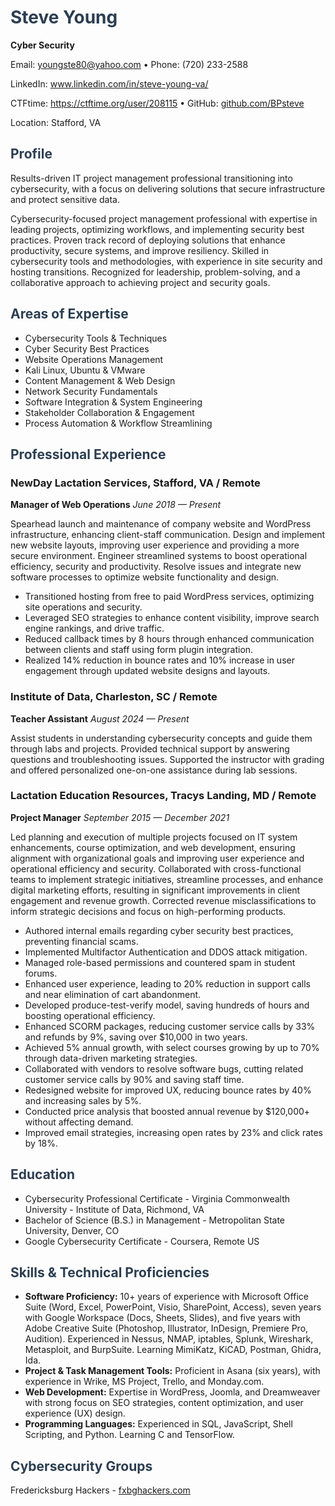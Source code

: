 
<body>

<h1 style="color: #2c3e50;">Steve Young</h1>
    <div class="contact-info">
        <p><strong>Cyber Security</strong></p>
        <p>Email: <a href="mailto:youngste80@yahoo.com">youngste80@yahoo.com</a> • Phone: (720) 233-2588</p>
        <p>LinkedIn: <a href="https://www.linkedin.com/in/steve-young-va/">www.linkedin.com/in/steve-young-va/</a></p>
        <p>CTFtime: <a href="https://ctftime.org/user/208115">https://ctftime.org/user/208115</a> • GitHub: <a href="https://github.com/BPsteve">github.com/BPsteve</a></p>
        <p>Location: Stafford, VA</p>
    </div>

<h2 style="color: #2c3e50;">Profile</h2>
    <p>Results-driven IT project management professional transitioning into cybersecurity, with a focus on delivering solutions that secure infrastructure and protect sensitive data.</p>
    <p>Cybersecurity-focused project management professional with expertise in leading projects, optimizing workflows, and implementing security best practices. Proven track record of deploying solutions that enhance productivity, secure systems, and improve resiliency. Skilled in cybersecurity tools and methodologies, with experience in site security and hosting transitions. Recognized for leadership, problem-solving, and a collaborative approach to achieving project and security goals.</p>

<h2 style="color: #2c3e50;">Areas of Expertise</h2>
    <ul>
        <li>Cybersecurity Tools & Techniques</li>
        <li>Cyber Security Best Practices</li>
        <li>Website Operations Management</li>
        <li>Kali Linux, Ubuntu & VMware</li>
        <li>Content Management & Web Design</li>
        <li>Network Security Fundamentals</li>
        <li>Software Integration & System Engineering</li>
        <li>Stakeholder Collaboration & Engagement</li>
        <li>Process Automation & Workflow Streamlining</li>
    </ul>

<h2 style="color: #2c3e50;">Professional Experience</h2>

<h3>NewDay Lactation Services, Stafford, VA / Remote</h3>
    <p><strong>Manager of Web Operations</strong> <em>June 2018 — Present</em></p>
    <p>Spearhead launch and maintenance of company website and WordPress infrastructure, enhancing client-staff communication. Design and implement new website layouts, improving user experience and providing a more secure environment. Engineer streamlined systems to boost operational efficiency, security and productivity. Resolve issues and integrate new software processes to optimize website functionality and design.</p>
    <ul>
        <li>Transitioned hosting from free to paid WordPress services, optimizing site operations and security.</li>
        <li>Leveraged SEO strategies to enhance content visibility, improve search engine rankings, and drive traffic.</li>
        <li>Reduced callback times by 8 hours through enhanced communication between clients and staff using form plugin integration.</li>
        <li>Realized 14% reduction in bounce rates and 10% increase in user engagement through updated website designs and layouts.</li>
    </ul>

<h3>Institute of Data, Charleston, SC / Remote</h3>
    <p><strong>Teacher Assistant</strong> <em>August 2024 — Present</em></p>
    <p>Assist students in understanding cybersecurity concepts and guide them through labs and projects. Provided technical support by answering questions and troubleshooting issues. Supported the instructor with grading and offered personalized one-on-one assistance during lab sessions.</p>

<h3>Lactation Education Resources, Tracys Landing, MD / Remote</h3>
    <p><strong>Project Manager</strong> <em>September 2015 — December 2021</em></p>
    <p>Led planning and execution of multiple projects focused on IT system enhancements, course optimization, and web development, ensuring alignment with organizational goals and improving user experience and operational efficiency and security. Collaborated with cross-functional teams to implement strategic initiatives, streamline processes, and enhance digital marketing efforts, resulting in significant improvements in client engagement and revenue growth. Corrected revenue misclassifications to inform strategic decisions and focus on high-performing products.</p>
    <ul>
        <li>Authored internal emails regarding cyber security best practices, preventing financial scams.</li>
        <li>Implemented Multifactor Authentication and DDOS attack mitigation.</li>
        <li>Managed role-based permissions and countered spam in student forums.</li>
        <li>Enhanced user experience, leading to 20% reduction in support calls and near elimination of cart abandonment.</li>
        <li>Developed produce-test-verify model, saving hundreds of hours and boosting operational efficiency.</li>
        <li>Enhanced SCORM packages, reducing customer service calls by 33% and refunds by 9%, saving over $10,000 in two years.</li>
        <li>Achieved 5% annual growth, with select courses growing by up to 70% through data-driven marketing strategies.</li>
        <li>Collaborated with vendors to resolve software bugs, cutting related customer service calls by 90% and saving staff time.</li>
        <li>Redesigned website for improved UX, reducing bounce rates by 40% and increasing sales by 5%.</li>
        <li>Conducted price analysis that boosted annual revenue by $120,000+ without affecting demand.</li>
        <li>Improved email strategies, increasing open rates by 23% and click rates by 18%.</li>
    </ul>

<h2 style="color: #2c3e50;">Education</h2>
    <ul>
        <li>Cybersecurity Professional Certificate - Virginia Commonwealth University - Institute of Data, Richmond, VA</li>
        <li>Bachelor of Science (B.S.) in Management - Metropolitan State University, Denver, CO</li>
        <li>Google Cybersecurity Certificate - Coursera, Remote US</li>
    </ul>

<h2 style="color: #2c3e50;">Skills & Technical Proficiencies</h2>
    <ul>
        <li><strong>Software Proficiency:</strong> 10+ years of experience with Microsoft Office Suite (Word, Excel, PowerPoint, Visio, SharePoint, Access), seven years with Google Workspace (Docs, Sheets, Slides), and five years with Adobe Creative Suite (Photoshop, Illustrator, InDesign, Premiere Pro, Audition). Experienced in Nessus, NMAP, iptables, Splunk, Wireshark, Metasploit, and BurpSuite. Learning MimiKatz, KiCAD, Postman, Ghidra, Ida.</li>
        <li><strong>Project & Task Management Tools:</strong> Proficient in Asana (six years), with experience in Wrike, MS Project, Trello, and Monday.com.</li>
        <li><strong>Web Development:</strong> Expertise in WordPress, Joomla, and Dreamweaver with strong focus on SEO strategies, content optimization, and user experience (UX) design.</li>
        <li><strong>Programming Languages:</strong> Experienced in SQL, JavaScript, Shell Scripting, and Python. Learning C and TensorFlow.</li>
    </ul>

<h2 style="color: #2c3e50;">Cybersecurity Groups</h2>
    <p>Fredericksburg Hackers - <a href="https://fxbghackers.com">fxbghackers.com</a></p>

</body>

